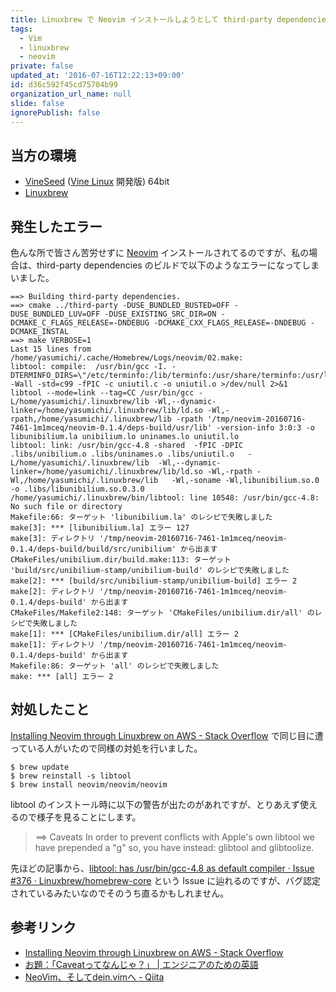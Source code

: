 ```yaml
---
title: Linuxbrew で Neovim インストールしようとして third-party dependencies のビルドにこけて対処した話
tags:
  - Vim
  - linuxbrew
  - neovim
private: false
updated_at: '2016-07-16T12:22:13+09:00'
id: d36c592f45cd75704b99
organization_url_name: null
slide: false
ignorePublish: false
---
```

## 当方の環境

- [VineSeed](https://vinelinux.org/vineseed.html) ([Vine Linux](https://vinelinux.org/) 開発版) 64bit
- [Linuxbrew](http://linuxbrew.sh/)

## 発生したエラー

色んな所で皆さん苦労せずに [Neovim](https://neovim.io/) インストールされてるのですが、私の場合は、third-party dependencies のビルドで以下のようなエラーになってしまいました。

```
==> Building third-party dependencies.
==> cmake ../third-party -DUSE_BUNDLED_BUSTED=OFF -DUSE_BUNDLED_LUV=OFF -DUSE_EXISTING_SRC_DIR=ON -DCMAKE_C_FLAGS_RELEASE=-DNDEBUG -DCMAKE_CXX_FLAGS_RELEASE=-DNDEBUG -DCMAKE_INSTAL
==> make VERBOSE=1
Last 15 lines from /home/yasumichi/.cache/Homebrew/Logs/neovim/02.make:
libtool: compile:  /usr/bin/gcc -I. -DTERMINFO_DIRS=\"/etc/terminfo:/lib/terminfo:/usr/share/terminfo:/usr/lib/terminfo:/usr/local/share/terminfo:/usr/local/lib/terminfo\" -Wall -std=c99 -fPIC -c uniutil.c -o uniutil.o >/dev/null 2>&1
libtool --mode=link --tag=CC /usr/bin/gcc -L/home/yasumichi/.linuxbrew/lib -Wl,--dynamic-linker=/home/yasumichi/.linuxbrew/lib/ld.so -Wl,-rpath,/home/yasumichi/.linuxbrew/lib -rpath '/tmp/neovim-20160716-7461-1m1mceq/neovim-0.1.4/deps-build/usr/lib' -version-info 3:0:3 -o libunibilium.la unibilium.lo uninames.lo uniutil.lo
libtool: link: /usr/bin/gcc-4.8 -shared  -fPIC -DPIC  .libs/unibilium.o .libs/uninames.o .libs/uniutil.o   -L/home/yasumichi/.linuxbrew/lib  -Wl,--dynamic-linker=/home/yasumichi/.linuxbrew/lib/ld.so -Wl,-rpath -Wl,/home/yasumichi/.linuxbrew/lib   -Wl,-soname -Wl,libunibilium.so.0 -o .libs/libunibilium.so.0.3.0
/home/yasumichi/.linuxbrew/bin/libtool: line 10548: /usr/bin/gcc-4.8: No such file or directory
Makefile:66: ターゲット 'libunibilium.la' のレシピで失敗しました
make[3]: *** [libunibilium.la] エラー 127
make[3]: ディレクトリ '/tmp/neovim-20160716-7461-1m1mceq/neovim-0.1.4/deps-build/build/src/unibilium' から出ます
CMakeFiles/unibilium.dir/build.make:113: ターゲット 'build/src/unibilium-stamp/unibilium-build' のレシピで失敗しました
make[2]: *** [build/src/unibilium-stamp/unibilium-build] エラー 2
make[2]: ディレクトリ '/tmp/neovim-20160716-7461-1m1mceq/neovim-0.1.4/deps-build' から出ます
CMakeFiles/Makefile2:148: ターゲット 'CMakeFiles/unibilium.dir/all' のレシピで失敗しました
make[1]: *** [CMakeFiles/unibilium.dir/all] エラー 2
make[1]: ディレクトリ '/tmp/neovim-20160716-7461-1m1mceq/neovim-0.1.4/deps-build' から出ます
Makefile:86: ターゲット 'all' のレシピで失敗しました
make: *** [all] エラー 2
```

## 対処したこと

[Installing Neovim through Linuxbrew on AWS - Stack Overflow](https://stackoverflow.com/questions/37313507/installing-neovim-through-linuxbrew-on-aws) で同じ目に遭っている人がいたので同様の対処を行いました。

```
$ brew update
$ brew reinstall -s libtool
$ brew install neovim/neovim/neovim
```

libtool のインストール時に以下の警告が出たのがあれですが、とりあえず使えるので様子を見ることにします。

> ==> Caveats
> In order to prevent conflicts with Apple's own libtool we have prepended a "g"
> so, you have instead: glibtool and glibtoolize.

先ほどの記事から、[libtool: has /usr/bin/gcc-4.8 as default compiler · Issue #376 · Linuxbrew/homebrew-core](https://github.com/Linuxbrew/homebrew-core/issues/376) という Issue に辿れるのですが、バグ認定されているみたいなのでそのうち直るかもしれません。

## 参考リンク

- [Installing Neovim through Linuxbrew on AWS - Stack Overflow](https://stackoverflow.com/questions/37313507/installing-neovim-through-linuxbrew-on-aws)
- [お題：「Caveatってなんじゃ？」 | エンジニアのための英語](http://www.englishforengineers.jp/post/123421383036/%E3%81%8A%E9%A1%8Ccaveat%E3%81%A3%E3%81%A6%E3%81%AA%E3%82%93%E3%81%98%E3%82%83)
- [NeoVim、そしてdein.vimへ - Qiita](http://qiita.com/okamos/items/2259d5c770d51b88d75b)
